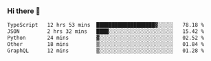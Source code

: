 ### Hi there 👋

<!--
**zhengis-alinur/zhengis-alinur** is a ✨ _special_ ✨ repository because its `README.md` (this file) appears on your GitHub profile.

Here are some ideas to get you started:

- 🔭 I’m currently working on ...
- 🌱 I’m currently learning ...
- 👯 I’m looking to collaborate on ...
- 🤔 I’m looking for help with ...
- 💬 Ask me about ...
- 📫 How to reach me: ...
- 😄 Pronouns: ...
- ⚡ Fun fact: ...
-->

<!--START_SECTION:waka-->

```txt
TypeScript   12 hrs 53 mins  ███████████████████▓░░░░░   78.18 %
JSON         2 hrs 32 mins   ████░░░░░░░░░░░░░░░░░░░░░   15.42 %
Python       24 mins         ▓░░░░░░░░░░░░░░░░░░░░░░░░   02.52 %
Other        18 mins         ▒░░░░░░░░░░░░░░░░░░░░░░░░   01.84 %
GraphQL      12 mins         ▒░░░░░░░░░░░░░░░░░░░░░░░░   01.28 %
```

<!--END_SECTION:waka-->
